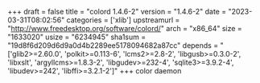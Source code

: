 +++
draft = false
title = "colord 1.4.6-2"
version = "1.4.6-2"
date = "2023-03-31T08:02:56"
categories = ['xlib']
upstreamurl = "http://www.freedesktop.org/software/colord/"
arch = "x86_64"
size = "1633020"
usize = "6234945"
sha1sum = "19d8f6d209d6d9a0d4b2289ee5178094682a87cc"
depends = "['glib2>=2.60.0', 'polkit>=0.113-6', 'lcms2>=2.8-2', 'libgusb>=0.3.0-2', 'libxslt', 'argyllcms>=1.8.3-2', 'libgudev>=232-4', 'sqlite3>=3.9.2-4', 'libudev>=242', 'libffi>=3.2.1-2']"
+++
color daemon